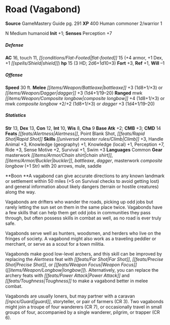 ﻿---
cssclass: [monsters]
title1: Road (Vagabond)
title2: Road (Vagabond)
CR: 1
sources:
- name: GameMastery Guide
  page: 291
  link: http://paizo.com/pathfinderRPG/v5748btpy8ffn
XP: 400
race: Human
classes:
- commoner 2
- warrior 1
alignment: N
size: Medium
type: humanoid
initiative:
  bonus: 1
AC:
  AC: 16
  touch: 11
  flat_footed: 15
  components:
    armor: 4
    dex: 1
    shield: 1
HP:
  HP: 15
  long: 2d6+1d10+3
  HD: 3
saves:
  fort: 3
  ref: 1
  will: -1
speeds:
  base: 30
attacks:
  melee:
  - - text: battleaxe +3 (1d8+1/×3)
      entries:
      - - damage: 1d8+1
          crit_multiplier: 3
      attack: battleaxe
      bonus:
      - 3
  - - text: dagger +3 (1d4+1/19-20)
      entries:
      - - damage: 1d4+1
          crit_range: 19-20
      attack: dagger
      bonus:
      - 3
  ranged:
  - - text: mwk composite longbow +4 (1d8+1/×3)
      entries:
      - - damage: 1d8+1
          crit_multiplier: 3
      attack: mwk composite longbow
      bonus:
      - 4
  - - text: mwk composite longbow +2/+2 (1d8+1/×3)
      entries:
      - - damage: 1d8+1
          crit_multiplier: 3
      attack: mwk composite longbow
      bonus:
      - 2
      - 2
  - - text: dagger +3 (1d4+1/19-20)
      entries:
      - - damage: 1d4+1
          crit_range: 19-20
      attack: dagger
      bonus:
      - 3
ability_scores:
  STR: 13
  DEX: 13
  CON: 12
  INT: 10
  WIS: 8
  CHA: 9
BAB: 2
CMB: 3
CMD: 14
feats:
- name: Alertness
- name: Point Blank Shot
- name: Rapid Shot
skills:
  Climb: 3
  Handle Animal: 3
  Knowledge (geography): 1
  Knowledge (local): 1
  Perception: 7
  Ride: 3
  Sense Motive: 2
  Survival: 1
  Swim: 3
languages:
- Common
gear:
  gear:
  - masterwork chain shirt
  - buckler
  - battleaxe
  - dagger
  - masterwork composite longbow (+1 Str) with 20 arrows
  - mule
  - saddle
npc_boon: A vagabond can give accurate directions to any known landmark or settlement
  within 50 miles (+5 on Survival checks to avoid getting lost) and general information
  about likely dangers (terrain or hostile creatures) along the way.
desc_long: |-
  Vagabonds are drifters who wander the roads, picking up odd jobs but rarely letting the sun set on them in the same place twice. Vagabonds have a few skills that can help them get odd jobs in communities they pass through, but often possess skills in combat as well, as no road is ever truly safe.

  Vagabonds serve well as hunters, woodsmen, and herders who live on the fringes of society. A vagabond might also work as a traveling peddler or merchant, or serve as a scout for a town militia.

  Vagabonds make good low-level archers, and this skill can be improved by replacing the Alertness feat with Far Shot, Precise Shot, or Weapon Focus (longbow). Alternatively, you can replace the archery feats with Power Attack and Toughness to make a vagabond better in melee combat.

  Vagabonds are usually loners, but may partner with a caravan guard, storyteller, or pair of farmers (CR 3). Two vagabonds might join a troupe of four wanderers (CR 7), or occasionally travel in small groups of four, accompanied by a single wanderer, pilgrim, or trapper (CR 6).

---

# Road (Vagabond)

**Source** GameMastery Guide pg. 291
**XP** 400
Human commoner 2/warrior 1

N Medium humanoid
**Init** +1; **Senses** Perception +7

##### Defense

**AC** 16, touch 11, _[[conditions/Flat-Footed|flat-footed]]_ 15 (+4 armor, +1 Dex, +1 _[[spells/Shield|shield]]_)
**hp** 15 (3 HD; 2d6+1d10+3)
**Fort** +3, **Ref** +1, **Will** –1

##### Offense
**Speed** 30 ft.
**Melee** _[[items/Weapon/Battleaxe|battleaxe]]_ +3 (1d8+1/×3) or _[[items/Weapon/Dagger|dagger]]_ +3 (1d4+1/19–20)
**Ranged** mwk _[[items/Weapon/Composite longbow|composite longbow]]_ +4 (1d8+1/×3) or mwk _composite longbow_ +2/+2 (1d8+1/×3) or _dagger_ +3 (1d4+1/19–20)

##### Statistics
**Str** 13, **Dex** 13, **Con** 12, **Int** 10, **Wis** 8, **Cha** 9
**Base Atk** +2; **CMB** +3; **CMD** 14
**Feats** _[[feats/Alertness|Alertness]]_, Point Blank Shot, _[[feats/Rapid Shot|Rapid Shot]]_
**Skills** _[[universal monster rules/Climb|Climb]]_ +3, Handle Animal +3, Knowledge (geography) +1, Knowledge (local) +1, Perception +7, Ride +3, Sense Motive +2, Survival +1, Swim +3
**Languages** Common
**Gear** masterwork _[[items/Armor/Chain shirt|chain shirt]]_, _[[items/Armor/Buckler|buckler]]_, _battleaxe_, _dagger_, masterwork _composite longbow_ (+1 Str) with 20 arrows, mule, saddle

**Boon **A vagabond can give accurate directions to any known landmark or settlement within 50 miles (+5 on Survival checks to avoid getting lost) and general information about likely dangers (terrain or hostile creatures) along the way.

Vagabonds are drifters who wander the roads, picking up odd jobs but rarely letting the sun set on them in the same place twice. Vagabonds have a few skills that can help them get odd jobs in communities they pass through, but often possess skills in combat as well, as no road is ever truly safe.

Vagabonds serve well as hunters, woodsmen, and herders who live on the fringes of society. A vagabond might also work as a traveling peddler or merchant, or serve as a scout for a town militia.

Vagabonds make good low-level archers, and this skill can be improved by replacing the _Alertness_ feat with _[[feats/Far Shot|Far Shot]]_, _[[feats/Precise Shot|Precise Shot]]_, or _[[feats/Weapon Focus|Weapon Focus]]_ (_[[items/Weapon/Longbow|longbow]]_). Alternatively, you can replace the archery feats with _[[feats/Power Attack|Power Attack]]_ and _[[feats/Toughness|Toughness]]_ to make a vagabond better in melee combat.

Vagabonds are usually loners, but may partner with a caravan _[[npcs/Guard|guard]]_, storyteller, or pair of farmers (CR 3). Two vagabonds might join a troupe of four wanderers (CR 7), or occasionally travel in small groups of four, accompanied by a single wanderer, pilgrim, or trapper (CR 6).